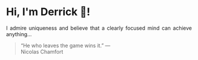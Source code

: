 # Hi, I'm Derrick 👋!
<p align="justify">I admire uniqueness and believe that a clearly focused mind can achieve anything...</p> 
<!-- #quote-start -->
<blockquote>&ldquo;He who leaves the game wins it.&rdquo; &mdash; <footer>Nicolas Chamfort</footer></blockquote>
<!-- #quote-end -->
